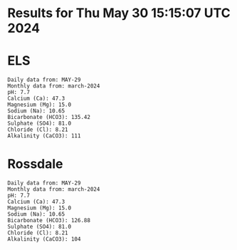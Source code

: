 # Results for Thu May 30 15:15:07 UTC 2024
# ELS
```
Daily data from: MAY-29
Monthly data from: march-2024
pH: 7.7
Calcium (Ca): 47.3
Magnesium (Mg): 15.0
Sodium (Na): 10.65
Bicarbonate (HCO3): 135.42
Sulphate (SO4): 81.0
Chloride (Cl): 8.21
Alkalinity (CaCO3): 111
```
# Rossdale
```
Daily data from: MAY-29
Monthly data from: march-2024
pH: 7.7
Calcium (Ca): 47.3
Magnesium (Mg): 15.0
Sodium (Na): 10.65
Bicarbonate (HCO3): 126.88
Sulphate (SO4): 81.0
Chloride (Cl): 8.21
Alkalinity (CaCO3): 104
```
